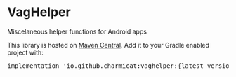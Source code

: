 # VagHelper
Miscelaneous helper functions for Android apps

This library is hosted on [Maven Central](https://central.sonatype.dev/). Add it to your Gradle enabled project with:
<pre>implementation 'io.github.charmicat:vaghelper:{latest version}'</pre>
